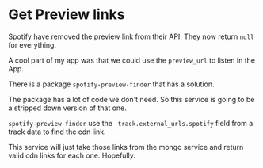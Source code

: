 # Get Preview links

Spotify have removed the preview link from their API. They now return `null` for everything.

A cool part of my app was that we could use the `preview_url` to listen in the App.

There is a package `spotify-preview-finder` that has a solution.

The package has a lot of code we don't need. So this service is going to be a stripped down version of that one.

`spotify-preview-finder` use the ` track.external_urls.spotify` field from a track data to find the cdn link.

This service will just take those links from the mongo service and return valid cdn links for each one. Hopefully.

